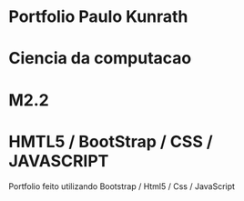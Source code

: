 # Portfolio Paulo Kunrath
# Ciencia da computacao
# M2.2
# HMTL5 / BootStrap / CSS / JAVASCRIPT
Portfolio feito utilizando Bootstrap / Html5 / Css / JavaScript
